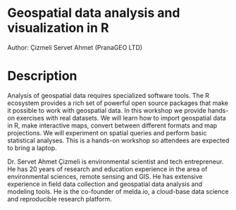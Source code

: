 # Geospatial data analysis and visualization in R

Author: Çizmeli Servet Ahmet (PranaGEO LTD)

# Description


Analysis of geospatial data requires specialized software tools. The R ecosystem provides a rich set of powerful open source packages that make it possible to work with geospatial data. In this workshop we provide hands-on exercises with real datasets. We will learn how to import geospatial data in R, make interactive maps, convert between different formats and map projections. We will experiment on spatial queries and perform basic statistical analyses. This is a hands-on workshop so attendees are expected to bring a laptop.

Dr. Servet Ahmet Çizmeli is environmental scientist and tech entrepreneur. He has 20 years of research and education experience in the area of environmental sciences, remote sensing and GIS. He has extensive experience in field data collection and geospatial data analysis and modeling tools. He is the co-founder of melda.io, a cloud-base data science and reproducible research platform. 

